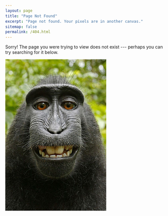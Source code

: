 ```yaml
---
layout: page
title: "Page Not Found"
excerpt: "Page not found. Your pixels are in another canvas."
sitemap: false
permalink: /404.html
---  
```


Sorry! The page you were trying to view does not exist --- perhaps you can try searching for it below.

![Macaca nigra self-portrait](/images/Macaca_nigra_self-portrait_(rotated_and_cropped).jpg)

<script type="text/javascript">
  var GOOG_FIXURL_LANG = 'en';
  var GOOG_FIXURL_SITE = '{{ site.url }}'
</script>
<script type="text/javascript"
  src="//linkhelp.clients.google.com/tbproxy/lh/wm/fixurl.js">
</script>
